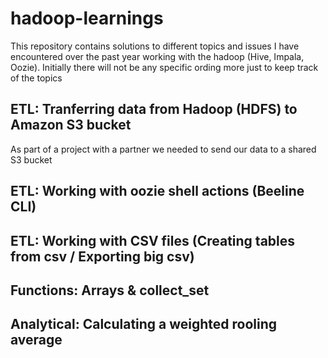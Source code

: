 # hadoop-learnings

This repository contains solutions to different topics and issues I have encountered over the past year working with the hadoop (Hive, Impala, Oozie). Initially there will not be any specific ording more just to keep track of the topics


## ETL: Tranferring data from Hadoop (HDFS) to Amazon S3 bucket

As part of a project with a partner we needed to send our data to a shared S3 bucket



## ETL: Working with oozie shell actions (Beeline CLI)



## ETL: Working with CSV files (Creating tables from csv / Exporting big csv)




## Functions: Arrays & collect_set




## Analytical: Calculating a weighted rooling average 



